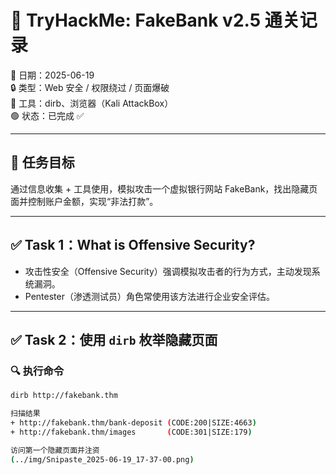 # 🏦 TryHackMe: FakeBank v2.5 通关记录

📅 日期：2025-06-19  
🔒 类型：Web 安全 / 权限绕过 / 页面爆破  
🧰 工具：dirb、浏览器（Kali AttackBox）  
🟢 状态：已完成 ✅  

---

## 🎯 任务目标

通过信息收集 + 工具使用，模拟攻击一个虚拟银行网站 FakeBank，找出隐藏页面并控制账户金额，实现“非法打款”。

---

## ✅ Task 1：What is Offensive Security?

- 攻击性安全（Offensive Security）强调模拟攻击者的行为方式，主动发现系统漏洞。
- Pentester（渗透测试员）角色常使用该方法进行企业安全评估。

---

## ✅ Task 2：使用 `dirb` 枚举隐藏页面

### 🔍 执行命令

```bash
dirb http://fakebank.thm

扫描结果
+ http://fakebank.thm/bank-deposit (CODE:200|SIZE:4663)
+ http://fakebank.thm/images       (CODE:301|SIZE:179)

访问第一个隐藏页面并注资
(../img/Snipaste_2025-06-19_17-37-00.png)


